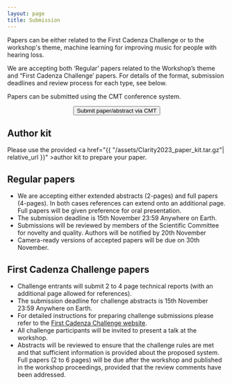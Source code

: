 ```yaml
---
layout: page
title: Submission
---
```


Papers can be either related to the First Cadenza Challenge or to the workshop's theme, machine learning for improving music for people with hearing loss.

<p/>We are accepting both ‘Regular’ papers related to the Workshop’s theme and “First Cadenza Challenge’ papers. 
For details of the format, submission deadlines and review process for each type, see below.

Papers can be submitted using the CMT conference system.

<center>
    <a href="https://cmt3.research.microsoft.com/CLARITY2023" target="_blank">
      <button class="btn btn-primary">Submit paper/abstract via CMT </button>
    </a>
  </center>

<h2>Author kit</h2>

Please use the provided <a href="{{ "/assets/Clarity2023_paper_kit.tar.gz"| relative_url }}" >author kit</a> to prepare your paper.

<h2>Regular papers</h2>
<ul>
<li/>We are accepting either extended abstracts (2-pages) and full papers (4-pages). In both cases references can extend onto an additional page. Full papers will be given preference for oral presentation.
<li/>The submission deadline is 15th November 23:59 Anywhere on Earth.
<li/>Submissions will be reviewed by members of the Scientific Committee for novelty and quality. Authors will be notified by 20th November
<li/>Camera-ready versions of accepted papers will be due on 30th November.
</ul>

<h2>First Cadenza Challenge papers</h2>
<ul>
<li/>Challenge entrants will submit 2 to 4 page technical reports (with an additional page allowed for references).
<li/>The submission deadline for challenge abstracts is 15th November 23:59 Anywhere on Earth.
<li/>For detailed instructions for preparing challenge submissions please refer to the <a href="https://cadenzachallenge.org/docs/cadenza1/cc1_intro">First Cadenza Challenge website</a>.
<li/>All challenge participants will be invited to present a talk at the workshop.
<li/>Abstracts will be reviewed to ensure that the challenge rules are met and that sufficient information is provided about the proposed system. Full papers (2 to 6 pages) will be due after the workshop and published in the workshop proceedings, provided that the review comments have been addressed.

</ul>
